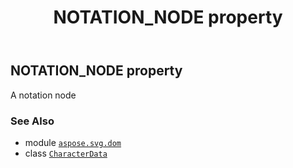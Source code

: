 ﻿---
title: NOTATION_NODE property
second_title: Aspose.SVG for Python via .NET API References
description: 
type: docs
weight: 330
url: /python-net/aspose.svg.dom/characterdata/notation_node/
is_root: false
---

## NOTATION_NODE property


A notation node

### See Also
* module [`aspose.svg.dom`](../../)
* class [`CharacterData`](/svg/python-net/aspose.svg.dom/characterdata)
